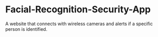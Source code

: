 # Facial-Recognition-Security-App
A website that connects with wireless cameras and alerts if a specific person is identified.
